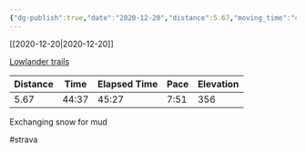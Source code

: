 ```yaml
---
{"dg-publish":true,"date":"2020-12-20","distance":5.67,"moving_time":"44:37","elapsed_time":"45:27","pace":"7:51","total_elevation_gain":356,"url":"https://www.strava.com/activities/4497845594","permalink":"/01-personal/strava/2020-12-20-lowlander-trails/","dgPassFrontmatter":true}
---
```



[[2020-12-20\|2020-12-20]]

[Lowlander trails](https://www.strava.com/activities/4497845594)

| Distance | Time  | Elapsed Time | Pace | Elevation |
| -------- | ----- | ------------ | ---- | --------- |
| 5.67     | 44:37 | 45:27        | 7:51 | 356       |


Exchanging snow for mud

#strava

